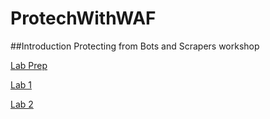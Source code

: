 # ProtechWithWAF

##Introduction
Protecting from Bots and Scrapers workshop

[Lab Prep](labPrep/README.md)

[Lab 1](lab1/README.md)

[Lab 2](lab2/README.md)
